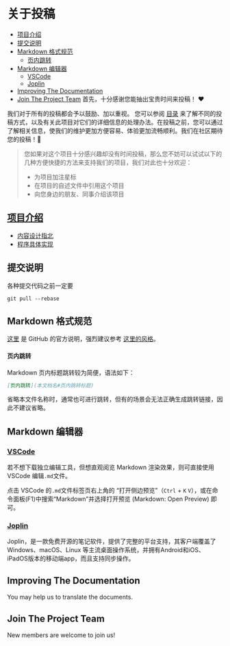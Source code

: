 # 关于投稿

  - [项目介绍](#项目介绍)
  - [提交说明](#提交说明)
  - [Markdown 格式规范](#markdown-格式规范)
      - [页内跳转](#页内跳转)
  - [Markdown 编辑器](#markdown-编辑器)
    - [VSCode](#vscode)
    - [Joplin](#joplin)
  - [Improving The Documentation](#improving-the-documentation)
  - [Join The Project Team](#join-the-project-team)
首先，十分感谢您能抽出宝贵时间来投稿！ ❤️

我们对于所有的投稿都会予以鼓励、加以重视。 您可以参阅 [目录](#table-of-contents) 来了解不同的投稿方式，以及有关此项目对它们的详细信息的处理办法。在投稿之前，您可以通过了解相关信息，使我们的维护更加方便容易、体验更加流畅顺利。我们在社区期待您的投稿！🎉

> 您如果对这个项目十分感兴趣却没有时间投稿，那么您不妨可以试试以下的几种方便快捷的方法来支持我们的项目，我们对此也十分欢迎：
> - 为项目加注星标
> - 在项目的自述文件中引用这个项目
> - 向您身边的朋友、同事介绍该项目

## [项目介绍](https://mm.edrawsoft.cn/app/editor/Vnzw80J4zvSyFd8ueZtbPYIjBpJTbj7X)

- [内容设计指北](https://mm.edrawsoft.cn/app/editor/q5MABrMYCTQRe6EU3Tg8GtTk9UjxMIiW)
- [程序具体实现](https://mm.edrawsoft.cn/app/editor/Vj3ju9GRuRDTRjbtF6dNQYs1x81uKJYd)

## 提交说明

各种提交代码之前一定要

```shell
git pull --rebase
```

## Markdown 格式规范
[这里](https://docs.github.com/cn/get-started/writing-on-github/getting-started-with-writing-and-formatting-on-github) 是 GitHub 的官方说明，强烈建议参考 [这里的风格](https://www.bookstack.cn/read/styleguide/markdown.md)。

#### 页内跳转

Markdown 页内标题跳转较为简便，语法如下：

```markdown
[页内跳转](本文档名#页内跳转标题)
```
省略本文件名称时，通常也可进行跳转，但有的场景会无法正确生成跳转链接，因此不建议省略。

## Markdown 编辑器
### [VSCode](https://code.visualstudio.com/)

若不想下载独立编辑工具，但想直观阅览 Markdown 渲染效果，则可直接使用 VSCode 编辑`.md`文件。

点击 VSCode 的`.md`文件标签页右上角的 “打开侧边预览”（`Ctrl` + `K` `V`），或在命令面板(F1)中搜索“Markdown”并选择打开预览 (Markdown: Open Preview) 即可。

### [Joplin](https://joplinapp.org/)
Joplin，是一款免费开源的笔记软件，提供了完整的平台支持，其客户端覆盖了 Windows、macOS、Linux 等主流桌面操作系统，并拥有Android和iOS、iPadOS版本的移动端app，而且支持同步操作。

## Improving The Documentation
You may help us to translate the documents.
## Join The Project Team
New members are welcome to join us!